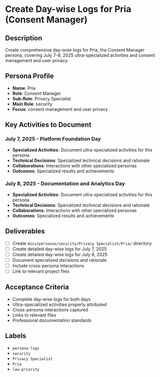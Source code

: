 # Create Day-wise Logs for Pria (Consent Manager)

## Description
Create comprehensive day-wise logs for Pria, the Consent Manager persona, covering July 7-8, 2025 ultra-specialized activities and consent management and user privacy.

## Persona Profile
- **Name**: Pria
- **Role**: Consent Manager
- **Sub-Role**: Privacy Specialist
- **Main Role**: security
- **Focus**: consent management and user privacy

## Key Activities to Document

### July 7, 2025 - Platform Foundation Day
- **Specialized Activities**: Document ultra-specialized activities for this persona
- **Technical Decisions**: Specialized technical decisions and rationale
- **Collaborations**: Interactions with other specialized personas
- **Outcomes**: Specialized results and achievements

### July 8, 2025 - Documentation and Analytics Day
- **Specialized Activities**: Document ultra-specialized activities for this persona
- **Technical Decisions**: Specialized technical decisions and rationale
- **Collaborations**: Interactions with other specialized personas
- **Outcomes**: Specialized results and achievements

## Deliverables
- [ ] Create `docs/personas/security/Privacy Specialist/Pria/` directory
- [ ] Create detailed day-wise logs for July 7, 2025
- [ ] Create detailed day-wise logs for July 8, 2025
- [ ] Document specialized decisions and rationale
- [ ] Include cross-persona interactions
- [ ] Link to relevant project files

## Acceptance Criteria
- Complete day-wise logs for both days
- Ultra-specialized activities properly attributed
- Cross-persona interactions captured
- Links to relevant files
- Professional documentation standards

## Labels
- `persona-logs`
- `security`
- `Privacy Specialist`
- `Pria`
- `low-priority`
